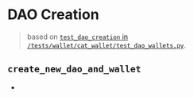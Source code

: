 # DAO Creation

> based on [`test_dao_creation` in `/tests/wallet/cat_wallet/test_dao_wallets.py`](https://github.com/Chia-Network/chia-blockchain/blob/021baba6c9e81e050742dc17c91b38c36329cea8/tests/wallet/cat_wallet/test_dao_wallets.py#L29).

## `create_new_dao_and_wallet`
- 